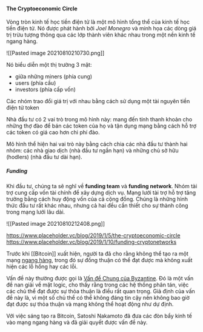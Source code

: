 
#### The Cryptoeconomic Circle

Vòng tròn kinh tế học tiền điện tử là một mô hình tổng thể của kinh tế học tiền điện tử. Nó được phát hành bởi *Joel Monegro* và minh họa các dòng giá trị trừu tượng thông qua các lớp thành viên khác nhau trong một nền kinh tế ngang hàng.

![[Pasted image 20210810210730.png]]

Nó biểu diễn một thị trường 3 mặt:
- giữa những miners (phía cung)
- users (phía cầu) 
- investors (phía cấp vốn)

Các nhóm trao đổi giá trị với nhau bằng cách sử dụng một tài nguyên tiền điện tử token

Nhà đầu tư có 2 vai trò trong mô hình này: mang đến tính thanh khoản cho những thợ đào để bán các token của họ và tận dụng mạng bằng cách hỗ trợ các token có giá cao hơn chi phí đào. 

Mô hình thể hiện hai vai trò này bằng cách chia các nhà đầu tư thành hai nhóm: các nhà giao dịch (nhà đầu tư ngắn hạn) và những chủ sở hữu (hodlers) (nhà đầu tư dài hạn).

##### Funding
Khi đầu tư, chúng ta sẽ nghĩ về **funding team** và **funding network**. Nhóm tài trợ cung cấp vốn tài chính để xây dựng dịch vụ. Mạng lưới tài trợ hỗ trợ tăng trưởng bằng cách huy động vốn của cả cộng đồng. Chúng là những hình thức đầu tư rất khác nhau, nhưng cả hai đều cần thiết cho sự thành công trong mạng lưới lâu dài.

![[Pasted image 20210810212408.png]]

https://www.placeholder.vc/blog/2019/1/5/the-cryptoeconomic-circle
https://www.placeholder.vc/blog/2019/1/10/funding-cryptonetworks

Trước khi [[Bitcoin]] xuất hiện, người ta đã cho rằng không thể tạo ra một mạng [ngang hàng](https://academy.binance.com/vi/articles/peer-to-peer-networks-explained), trong đó sự đồng thuận có thể đạt được mà không xuất hiện các lỗ hổng hay các lỗi.

Vấn đề này thường được gọi là [Vấn đề Chung của Byzantine](https://academy.binance.com/vi/articles/byzantine-fault-tolerance-explained). Đó là một vấn đề nan giải về mặt logic, cho thấy rằng trong các hệ thống phân tán, việc các chủ thể đạt được sự thỏa thuận là điều rất quan trọng. Giả định của vấn đề này là, vì một số chủ thể có thể không đáng tin cậy nên không bao giờ đạt được sự thỏa thuận và mạng không thể hoạt động như dự định. 

Với việc sáng tạo ra Bitcoin, Satoshi Nakamoto đã đưa các đòn bẩy kinh tế vào mạng ngang hàng và đã giải quyết được vấn đề này.